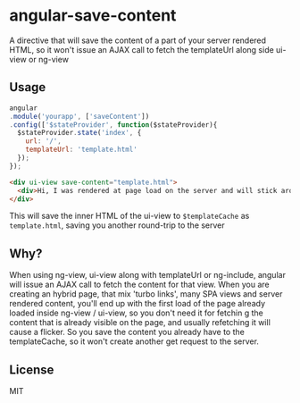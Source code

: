 # angular-save-content

A directive that will save the content of a part of your server rendered HTML, so it won't issue an AJAX call to fetch the templateUrl along side ui-view or ng-view

## Usage

```js
angular
.module('yourapp', ['saveContent'])
.config(['$stateProvider', function($stateProvider){
  $stateProvider.state('index', {
    url: '/',
    templateUrl: 'template.html'
  });
});
```

```html
<div ui-view save-content="template.html">
  <div>Hi, I was rendered at page load on the server and will stick around while the router path doesn't change</div>
</div>
```

This will save the inner HTML of the ui-view to `$templateCache` as `template.html`, saving you another round-trip to the server

## Why?

When using ng-view, ui-view along with templateUrl or ng-include, angular will issue an AJAX call to fetch the content for that view. When you are creating an hybrid page, that mix 'turbo links', many SPA views and server rendered content, you'll end up with the first load of the page already loaded inside ng-view / ui-view, so you don't need it for fetchin g the content that is already visible on the page, and usually refetching it will cause a flicker. So you save the content you already have to the templateCache, so it won't create another get request to the server.

## License

MIT
